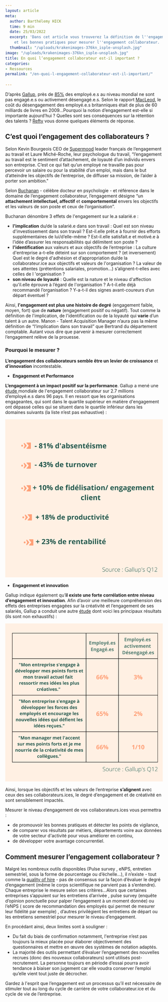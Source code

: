 ```yaml
---
layout: article
meta:
  author: Barthélemy HICK
  time: 9 min
  date: 25/03/2022
  excerpt: 'Dans cet article vous trouverez la définition de l''engagement collaborateur
    et les bonnes pratiques pour mesurer l''engagement collaborateur. '
  thumbnail: "/uploads/krakenimages-376kn_isple-unsplash.jpg"
image: "/uploads/krakenimages-376kn_isple-unsplash.jpg"
title: En quoi l’engagement collaborateur est-il important ?
categories:
- Ressources
permalink: "/en-quoi-l-engagement-collaborateur-est-il-important/"

---
```

D’après [Gallup](https://www.gallup.com/home.aspx), près de [85%](https://www.gallup.com/workplace/285674/improve-employee-engagement-workplace.aspx) des employé.e.s au niveau mondial ne sont pas engagé.e.s ou activement désengagé.e.s. Selon le rapport [MacLeod](https://engageforsuccess.org/engaging-for-success/), le coût du désengagement des employé.e.s britanniques était de plus de 60 milliards de livres en 2009...Pourquoi la notion d’engagement est-elle si importante aujourd’hui ? Quelles sont ses conséquences sur la rétention des talents ? [Refty](https://refty.co/) vous donne quelques éléments de réponse.

## **C’est quoi l’engagement des collaborateurs ?**

Selon Kevin Bourgeois CEO de [Supermood](https://www.supermood.com/) leader français de l’engagement au travail et Laure Miché-Roche, leur psychologue du travail, “l’engagement au travail est le sentiment d’attachement, de loyauté d’un individu envers son entreprise. C’est ce qui fait qu’un employé ne travaille pas pour percevoir un salaire ou pour la stabilité d’un emploi, mais dans le but d’atteindre les objectifs de l’entreprise, de diffuser sa mission, de l’aider à porter son ambition."

Selon [Buchanan](https://www.researchgate.net/publication/239640787_Building_Organizational_Commitment_The_Socialization_of_Managers_in_Work_Organizations) - célèbre docteur en psychologie - et référence dans le domaine de l’engagement collaborateur, l’engagement désigne “un **attachement intellectuel, affectif** et **comportemental** envers les objectifs et les valeurs de son poste et ceux de l’organisation”.

Buchanan dénombre 3 effets de l'engagement sur le.a salarié.e :

* **l'implication** du/de la salarié.e dans son travail : Quel est son niveau d'investissement dans son travail ? Est-il.elle prêt.e à fournir des efforts supplémentaires de lui/d’elle-même ? Est-il.elle satisfait.e et motivé.e à l’idée d’assurer les responsabilités qui délimitent son poste ?
* **l'identification** aux valeurs et aux objectifs de l’entreprise : La culture d'entreprise a-t-elle déteint sur son comportement ? (et inversement) Quel est le degré d'adhésion et d’appropriation du/de la collaborateur.ice aux objectifs et valeurs de l'organisation ? La valeur de ses attentes (prétentions salariales, promotion…) s’alignent-t-elles avec celles de l 'organisation ?
* **son niveau de loyauté** : Quelle est la nature et le niveau d'affection qu’il.elle éprouve à l’égard de l'organisation ? A-t-il.elle déjà recommandé l’organisation ? Y-a-t-il des signes avant-coureurs d’un départ éventuel ?

Ainsi, **l'engagement est plus une histoire de degré** (engagement faible, moyen, fort) que de **nature** (engagement positif ou négatif). Tout comme la définition de l'implication, de l'identification ou de la loyauté qui **varie** d’un talent à un autre. Manon - Talent Acquisition Manager n’aura pas la même définition de “l’implication dans son travail” que Bertrand du département comptable. Autant vous dire que parvenir à mesurer correctement l’engagement relève de la prouesse. 

### **Pourquoi le mesurer ?**

**L’engagement des collaborateurs semble être un** **levier de croissance** et **d’innovation** incontestable.

* **Engagement et Performance**

**L’engagement à un impact positif sur la performance**. Gallup a mené une [étude ](https://news.gallup.com/businessjournal/27145/innovation-equation.aspx)mondiale de l'engagement collaborateur sur 2.7 millions d’employé.e.s dans 96 pays. Il en ressort que les organisations engageantes, qui sont dans le quartile supérieur en matière d'engagement ont dépassé celles qui se situent dans le quartile inférieur dans les domaines suivants (la liste n’est pas exhaustive) :

![](/uploads/mari-anniversaire-message-idees-reseaux-sociaux-image-1.png)

* **Engagement et innovation**

Gallup indique également qu’**il existe une forte corrélation entre niveau d’engagement et innovation**. Afin d’avoir une meilleure compréhension des effets des entreprises engagées sur la créativité et l’engagement de ses salariés, Gallup a conduit une autre [étude](https://news.gallup.com/businessjournal/27145/innovation-equation.aspx) dont voici les principaux résultats (ils sont non exhaustifs) :

![](/uploads/mari-anniversaire-message-idees-reseaux-sociaux-image-3.png)

Ainsi, lorsque les objectifs et les valeurs de l’entreprise **s’alignent** avec ceux des ses collaborateurs.ices, le degré d’engagement et de créativité en sont sensiblement impactés.

Mesurer le niveau d’engagement de vos collaborateurs.ices vous permettra :

* de promouvoir les bonnes pratiques et détecter les points de vigilance,
* de comparer vos résultats par métiers, départements voire aux données de votre secteur d'activité pour vous améliorer en continu,
* de développer votre avantage concurrentiel.

## **Comment mesurer l’engagement collaborateur ?**

Malgré les nombreux outils disponibles (Pulse survey , eNPS, entretien semestriel, sous la forme de pourcentage ou d’échelle…), il n’existe - tout comme la [quality of hire](https://docs.google.com/document/d/1QX0dvImQFTkaC0k70MRDbxOQIPSRugwGLJQu9ReRCqc/edit) - pas de consensus sur la façon d’évaluer le degré d’engagement (même le corps scientifique ne parvient pas à s’entendre). Chaque entreprise le mesure selon ses critères...Alors que certaines entreprises s’appuient sur les entretiens d’arrivée , pulse survey (enquête d’opinion ponctuelle pour palper l’engagement à un moment donnée) ou l’eNPS ( score de recommandation des employés qui permet de mesurer leur fidélité par exemple) , d’autres privilégient les entretiens de départ ou les entretiens semestriel pour mesurer le niveau d’engagement.

En procédant ainsi, deux limites sont à souligner :

* Du fait du biais de confirmation notamment, l'entreprise n’est pas toujours la mieux placée pour élaborer objectivement des questionnaires et mettre en œuvre des systèmes de notation adaptés.
* La majorité des outils permettant d’évaluer l’engagement des nouvelles recrues (donc des nouveaux collaborateurs) sont utilisés post-recrutement. La personne toujours en période d’essai pourra avoir tendance à biaiser son jugement car elle voudra conserver l’emploi qu’elle vient tout juste de décrocher.

Gardez à l'esprit que l’engagement est un processus qu’il est nécessaire de stimuler tout au long du cycle de carrière de votre collaborateur.ice et du cycle de vie de l’entreprise.